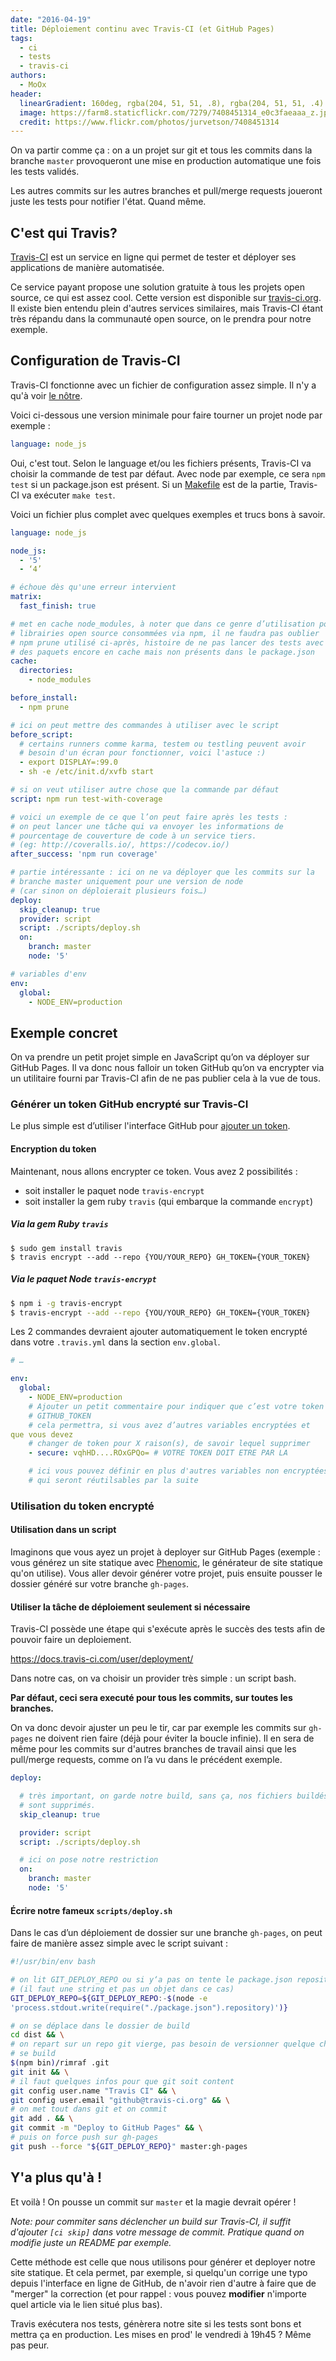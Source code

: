 ```yaml
---
date: "2016-04-19"
title: Déploiement continu avec Travis-CI (et GitHub Pages)
tags:
  - ci
  - tests
  - travis-ci
authors:
  - MoOx
header:
  linearGradient: 160deg, rgba(204, 51, 51, .8), rgba(204, 51, 51, .4)
  image: https://farm8.staticflickr.com/7279/7408451314_e0c3faeaaa_z.jpg
  credit: https://www.flickr.com/photos/jurvetson/7408451314
---
```


On va partir comme ça : on a un projet sur git et tous les commits dans la
branche `master` provoqueront une mise en production automatique une fois les
tests validés.

Les autres commits sur les autres branches et pull/merge requests joueront juste
les tests pour notifier l'état. Quand même.

## C'est qui Travis?

[Travis-CI](https://travis-ci.com/) est un service en ligne qui permet de tester
et déployer ses applications de manière automatisée.

Ce service payant propose une solution gratuite à tous les projets open source,
ce qui est assez cool. Cette version est disponible sur 
[travis-ci.org](https://travis-ci.org/).
Il existe bien entendu plein d'autres services similaires, mais Travis-CI étant très
répandu dans la communauté open source, on le prendra pour notre exemple.

## Configuration de Travis-CI

Travis-CI fonctionne avec un fichier de configuration assez simple. Il n'y a
qu'à voir [le
nôtre](https://github.com/putaindecode/putaindecode.io/blob/master/.travis.yml).

Voici ci-dessous une version minimale pour faire tourner un projet node par
exemple :

```yml
language: node_js
```

Oui, c'est tout. Selon le language et/ou les fichiers présents, 
Travis-CI va choisir la commande de test par défaut.
Avec node par exemple, ce sera `npm test` si un package.json est présent.
Si un [Makefile](/fr/articles/make/) est de la partie, Travis-CI va exécuter `make
test`.

Voici un fichier plus complet avec quelques exemples et trucs bons à savoir.

```yml
language: node_js

node_js:
  - '5'
  - ‘4’

# échoue dès qu'une erreur intervient 
matrix:
  fast_finish: true

# met en cache node_modules, à noter que dans ce genre d’utilisation pour des
# librairies open source consommées via npm, il ne faudra pas oublier
# npm prune utilisé ci-après, histoire de ne pas lancer des tests avec
# des paquets encore en cache mais non présents dans le package.json
cache:
  directories:
    - node_modules

before_install:
  - npm prune

# ici on peut mettre des commandes à utiliser avec le script
before_script:
  # certains runners comme karma, testem ou testling peuvent avoir
  # besoin d'un écran pour fonctionner, voici l'astuce :)
  - export DISPLAY=:99.0
  - sh -e /etc/init.d/xvfb start

# si on veut utiliser autre chose que la commande par défaut
script: npm run test-with-coverage

# voici un exemple de ce que l’on peut faire après les tests :
# on peut lancer une tâche qui va envoyer les informations de
# pourcentage de couverture de code à un service tiers.
# (eg: http://coveralls.io/, https://codecov.io/)
after_success: 'npm run coverage'

# partie intéressante : ici on ne va déployer que les commits sur la
# branche master uniquement pour une version de node
# (car sinon on déploierait plusieurs fois…)
deploy:
  skip_cleanup: true
  provider: script
  script: ./scripts/deploy.sh
  on:
    branch: master
    node: '5'

# variables d'env
env:
  global:
    - NODE_ENV=production
```

## Exemple concret

On va prendre un petit projet simple en JavaScript qu’on va déployer sur GitHub
Pages.
Il va donc nous falloir un token GitHub qu’on va encrypter via un utilitaire
fourni par Travis-CI afin de ne pas publier cela à la vue de tous.

### Générer un token GitHub encrypté sur Travis-CI

Le plus simple est d’utiliser l'interface GitHub pour [ajouter un
token](https://github.com/settings/tokens/new).

#### Encryption du token

Maintenant, nous allons encrypter ce token. Vous avez 2 possibilités :

- soit installer le paquet node `travis-encrypt`
- soit installer la gem ruby `travis` (qui embarque la commande `encrypt`)

##### Via la gem Ruby `travis`

```console
$ sudo gem install travis
$ travis encrypt --add --repo {YOU/YOUR_REPO} GH_TOKEN={YOUR_TOKEN}
```

##### Via le paquet Node `travis-encrypt`

```bash
$ npm i -g travis-encrypt
$ travis-encrypt --add --repo {YOU/YOUR_REPO} GH_TOKEN={YOUR_TOKEN}
```

Les 2 commandes devraient ajouter automatiquement le token encrypté dans votre
`.travis.yml` dans la section `env.global`.

```yml
# …

env:
  global:
    - NODE_ENV=production
    # Ajouter un petit commentaire pour indiquer que c’est votre token GitHub
    # GITHUB_TOKEN
    # cela permettra, si vous avez d’autres variables encryptées et
que vous devez
    # changer de token pour X raison(s), de savoir lequel supprimer
    - secure: vqhHD....ROxGPQo= # VOTRE TOKEN DOIT ETRE PAR LA

    # ici vous pouvez définir en plus d'autres variables non encryptées
    # qui seront réutilsables par la suite
```

### Utilisation du token encrypté

#### Utilisation dans un script

Imaginons que vous ayez un projet à deployer sur GitHub Pages (exemple : vous
générez un site statique avec [Phenomic](https://phenomic.io/), le générateur
de site statique qu'on utilise).
Vous aller devoir générer votre projet, puis ensuite pousser le dossier généré
sur votre branche `gh-pages`.

#### Utiliser la tâche de déploiement seulement si nécessaire

Travis-CI possède une étape qui s'exécute après le succès des tests afin de pouvoir
faire un deploiement.

https://docs.travis-ci.com/user/deployment/

Dans notre cas, on va choisir un provider très simple : un script bash.

**Par défaut, ceci sera executé pour tous les commits, sur toutes les
branches.**

On va donc devoir ajuster un peu le tir, car par exemple les commits sur
`gh-pages` ne doivent rien faire (déjà pour éviter la boucle infinie).
Il en sera de même pour les commits sur d'autres branches de travail ainsi que
les pull/merge requests, comme on l’a vu dans le précédent exemple.

```yml
deploy:

  # très important, on garde notre build, sans ça, nos fichiers buildés
  # sont supprimés.
  skip_cleanup: true

  provider: script
  script: ./scripts/deploy.sh

  # ici on pose notre restriction
  on:
    branch: master
    node: '5'
```

#### Écrire notre fameux `scripts/deploy.sh`

Dans le cas d’un déploiement de dossier sur une branche `gh-pages`, on peut
faire de manière assez simple avec le script suivant :

```sh
#!/usr/bin/env bash

# on lit GIT_DEPLOY_REPO ou si y‘a pas on tente le package.json repository field
# (il faut une string et pas un objet dans ce cas)
GIT_DEPLOY_REPO=${GIT_DEPLOY_REPO:-$(node -e
'process.stdout.write(require("./package.json").repository)')}

# on se déplace dans le dossier de build
cd dist && \
# on repart sur un repo git vierge, pas besoin de versionner quelque chose qui
# se build
$(npm bin)/rimraf .git
git init && \
# il faut quelques infos pour que git soit content
git config user.name "Travis CI" && \
git config user.email "github@travis-ci.org" && \
# on met tout dans git et on commit
git add . && \
git commit -m "Deploy to GitHub Pages" && \
# puis on force push sur gh-pages
git push --force "${GIT_DEPLOY_REPO}" master:gh-pages
```

## Y'a plus qu'à !

Et voilà ! On pousse un commit sur `master` et la magie devrait opérer !

_Note: pour commiter sans déclencher un build sur Travis-CI, il suffit d'ajouter `[ci skip]` dans
votre message de commit. Pratique quand on modifie juste un README par exemple._

Cette méthode est celle que nous utilisons pour générer et deployer notre site
statique. Et cela permet, par exemple, si quelqu'un corrige une typo depuis
l'interface en ligne de GitHub, de n'avoir rien d'autre à faire que de "merger" la correction 
(et pour rappel : vous pouvez **modifier** n'importe quel article via le lien situé plus bas).

Travis exécutera nos tests, génèrera notre site si les tests sont bons et mettra
ça en production. Les mises en prod' le vendredi à 19h45 ? Même pas peur.

